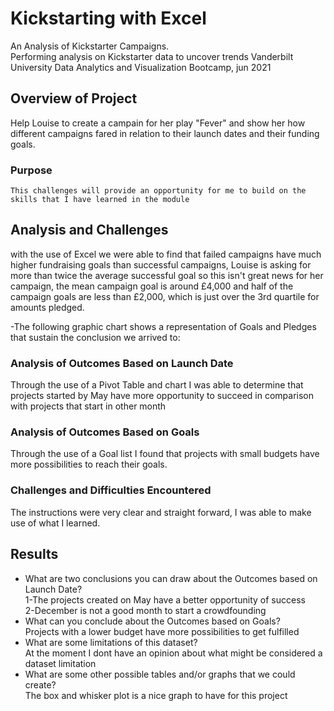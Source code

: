 # Kickstarting with Excel  
An Analysis of Kickstarter Campaigns.  
Performing analysis on Kickstarter data to uncover trends Vanderbilt University Data Analytics and Visualization Bootcamp, jun 2021  
## Overview of Project  
Help Louise to create a campain for her play "Fever" and show her how different campaigns fared in relation to their launch dates and their funding goals.  
### Purpose
	This challenges will provide an opportunity for me to build on the skills that I have learned in the module
## Analysis and Challenges
with the use of Excel we were able to find that failed campaigns have much higher fundraising goals than successful campaigns, Louise is asking for more than twice the average successful goal so this isn't great news for her campaign, the mean campaign goal is around £4,000 and half of the campaign goals are less than £2,000, which is just over the 3rd quartile for amounts pledged.  

-The following graphic chart shows a representation of Goals and Pledges that sustain the conclusion we arrived to:  


### Analysis of Outcomes Based on Launch Date  
Through the use of a Pivot Table and chart I was able to determine that projects started by May have more opportunity to succeed in comparison with projects that start in other month  
### Analysis of Outcomes Based on Goals
Through the use of a Goal list I found that projects with small budgets have more possibilities to reach their goals.  
### Challenges and Difficulties Encountered
The instructions were very clear and straight forward, I was able to make use of what I learned.  
## Results  
- What are two conclusions you can draw about the Outcomes based on Launch Date?  
	1-The projects created on May have a better opportunity of success  
	2-December is not a good month to start a crowdfounding  
- What can you conclude about the Outcomes based on Goals?  
	Projects with a lower budget have more possibilities to get fulfilled  
- What are some limitations of this dataset?  
	At the moment I dont have an opinion about what might be considered a dataset limitation   
- What are some other possible tables and/or graphs that we could create?  
	The box and whisker plot is a nice graph to have for this project    
